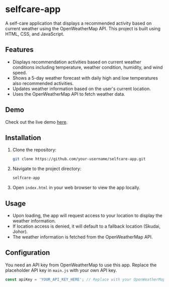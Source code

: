 # selfcare-app

A self-care application that displays a recommended activity based on current weather using the OpenWeatherMap API. This project is built using HTML, CSS, and JavaScript.

## Features

- Displays recommendation activities based on current weather conditions including temperature, weather condition, humidity, and wind speed.
- Shows a 5-day weather forecast with daily high and low temperatures also recommended activities.
- Updates weather information based on the user's current location.
- Uses the OpenWeatherMap API to fetch weather data.

## Demo

Check out the live demo [here](https://your-username.github.io/selfcare-app/).

## Installation

1. Clone the repository:
    ```sh
    git clone https://github.com/your-username/selfcare-app.git
    ```
2. Navigate to the project directory:
    ```sh
    selfcare-app
    ```
3. Open `index.html` in your web browser to view the app locally.

## Usage

- Upon loading, the app will request access to your location to display the weather information.
- If location access is denied, it will default to a fallback location (Skudai, Johor).
- The weather information is fetched from the OpenWeatherMap API.

## Configuration

You need an API key from OpenWeatherMap to use this app. Replace the placeholder API key in `main.js` with your own API key.

```javascript
const apiKey = 'YOUR_API_KEY_HERE'; // Replace with your OpenWeatherMap API key
